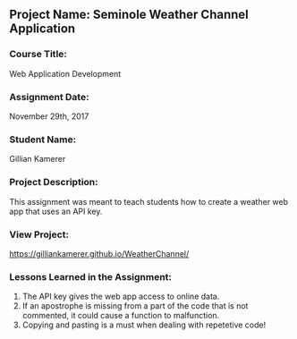 ## Project Name:  Seminole Weather Channel Application

### Course Title:
Web Application Development

### Assignment Date:  
November 29th, 2017

### Student Name:  
Gillian Kamerer

### Project Description:
This assignment was meant to teach students how to create a weather web app that uses an API key. 

### View Project:
https://gilliankamerer.github.io/WeatherChannel/

### Lessons Learned in the Assignment:
1. The API key gives the web app access to online data.
2. If an apostrophe is missing from a part of the code that is not commented, it could cause a function to malfunction.
3. Copying and pasting is a must when dealing with repetetive code!
